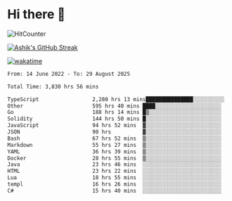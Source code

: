 # Hi there 👋

![HitCounter](https://hits.seeyoufarm.com/api/count/incr/badge.svg?url=https%3A%2F%2Fgithub.com%2Fashrhmn1212%2Fhit-counter)

<!-- ![Contribution Graph](https://github-readme-activity-graph.cyclic.app/graph?username=ashrhmn) -->


<!-- [![Top Langs](https://github-readme-stats.vercel.app/api/top-langs/?username=ashrhmn&layout=compact&theme=synthwave&langs_count=10&card_width=445)](https://github.com/anuraghazra/github-readme-stats) -->

[![Ashik's GitHub Streak](https://github-readme-streak-stats.herokuapp.com/?user=ashrhmn&theme=blood&fire=DD7F1C&background=151515&dates=9f9f9f&border=DD2727)](https://git.io/streak-stats)

<!-- ![Ashik's GitHub stats](https://github-readme-stats.vercel.app/api/?username=ashrhmn&show_icons=true&title_color=fff&icon_color=79ff97&text_color=9f9f9f&bg_color=151515) -->

[![wakatime](https://wakatime.com/badge/user/3df86613-ba63-4631-8e65-0ff18e7becad.svg)](https://wakatime.com/@3df86613-ba63-4631-8e65-0ff18e7becad)

<!--START_SECTION:waka-->

```txt
From: 14 June 2022 - To: 29 August 2025

Total Time: 3,830 hrs 56 mins

TypeScript                 2,280 hrs 13 mins███████████████░░░░░░░░░░   59.53 %
Other                      595 hrs 40 mins ████░░░░░░░░░░░░░░░░░░░░░   15.55 %
Go                         188 hrs 14 mins █▒░░░░░░░░░░░░░░░░░░░░░░░   04.91 %
Solidity                   144 hrs 50 mins █░░░░░░░░░░░░░░░░░░░░░░░░   03.78 %
JavaScript                 94 hrs 52 mins  ▓░░░░░░░░░░░░░░░░░░░░░░░░   02.48 %
JSON                       90 hrs          ▓░░░░░░░░░░░░░░░░░░░░░░░░   02.35 %
Bash                       67 hrs 52 mins  ▒░░░░░░░░░░░░░░░░░░░░░░░░   01.77 %
Markdown                   55 hrs 27 mins  ▒░░░░░░░░░░░░░░░░░░░░░░░░   01.45 %
YAML                       36 hrs 39 mins  ▒░░░░░░░░░░░░░░░░░░░░░░░░   00.96 %
Docker                     28 hrs 55 mins  ▒░░░░░░░░░░░░░░░░░░░░░░░░   00.75 %
Java                       23 hrs 46 mins  ░░░░░░░░░░░░░░░░░░░░░░░░░   00.62 %
HTML                       23 hrs 22 mins  ░░░░░░░░░░░░░░░░░░░░░░░░░   00.61 %
Lua                        18 hrs 55 mins  ░░░░░░░░░░░░░░░░░░░░░░░░░   00.49 %
templ                      16 hrs 26 mins  ░░░░░░░░░░░░░░░░░░░░░░░░░   00.43 %
C#                         15 hrs 40 mins  ░░░░░░░░░░░░░░░░░░░░░░░░░   00.41 %
```

<!--END_SECTION:waka-->


<!--### Most Used Languages 
<img src="https://wakatime.com/share/@ashrhmn/24ecb986-5bf8-4607-af7f-0aab08908d8c.png" />

### Favourite Tools
<img src="https://wakatime.com/share/@ashrhmn/f4e08015-f3bc-460a-9228-95a3ba11c604.png" />-->
